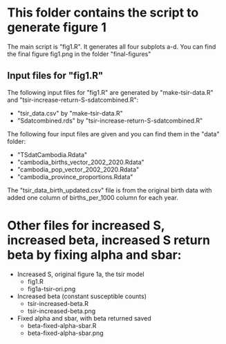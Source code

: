# This folder contains the script to generate figure 1

The main script is "fig1.R". It generates all four subplots a-d. You can find the final figure fig1.png in the folder "final-figures"

## Input files for "fig1.R"
The following input files for "fig1.R" are generated by "make-tsir-data.R" and "tsir-increase-return-S-sdatcombined.R":
- "tsir_data.csv" by "make-tsir-data.R"
- "Sdatcombined.rds" by "tsir-increase-return-S-sdatcombined.R"

The following four input files are given and you can find them in the "data" folder:
- "TSdatCambodia.Rdata"
- "cambodia_births_vector_2002_2020.Rdata"
- "cambodia_pop_vector_2002_2020.Rdata"
- "cambodia_province_proportions.Rdata"

The "tsir_data_birth_updated.csv" file is from the original birth data with added one column of births_per_1000 column for each year.

# Other files for increased S, increased beta, increased S return beta by fixing alpha and sbar:
- Increased S, original figure 1a, the tsir model
  - fig1.R
  - fig1a-tsir-ori.png
- Increased beta (constant susceptible counts)
  - tsir-increased-beta.R
  - tsir-increased-beta.png
- Fixed alpha and sbar, with beta returned saved
  - beta-fixed-alpha-sbar.R
  - beta-fixed-alpha-sbar.png



